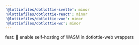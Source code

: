 ```yaml
---
'@lottiefiles/dotlottie-svelte': minor
'@lottiefiles/dotlottie-react': minor
'@lottiefiles/dotlottie-vue': minor
'@lottiefiles/dotlottie-wc': minor
---
```


feat: 🎸 enable self-hosting of WASM in dotlottie-web wrappers
